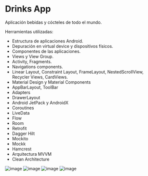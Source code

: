 # Drinks App

Aplicación bebidas y cócteles de todo el mundo.

Herramientas utilizadas:
- Estructura de aplicaciones Android.
- Depuración en virtual device y dispositivos físicos.
- Componentes de las aplicaciones.
- Views y View Group.
- Activity, Fragments.
- Navigations components.
- Linear Layout, Constraint Layout, FrameLayout, NestedScrollView, Recycler Views, CardViews. 
- Material Design y Material Components
- AppBarLayout, ToolBar
- Adapters
- DrawerLayout
- Android JetPack y AndroidX
- Coroutines
- LiveData
- Flow
- Room
- Retrofit
- Dagger Hilt
- Mockito
- Mockk
- Hamcrest
- Arquitectura MVVM
- Clean Architecture

![image](https://user-images.githubusercontent.com/101361708/222793643-ca5f1c74-0807-4bf5-977c-72ac663b91a4.png)
![image](https://user-images.githubusercontent.com/101361708/222793692-4af78980-6f9e-4250-a0e5-506870e52af8.png)
![image](https://user-images.githubusercontent.com/101361708/222793751-02caf4a2-dd5c-4d92-9fa9-181b88966088.png)
![image](https://user-images.githubusercontent.com/101361708/222832860-e4863cbf-bd7f-4284-88d6-7d48c3f5b049.png)
